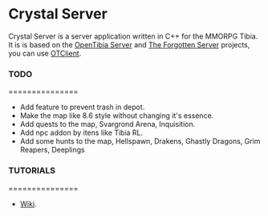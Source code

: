 Crystal Server
===============

Crystal Server is a server application written in C++ for the MMORPG Tibia. It is is based on the [OpenTibia Server](https://github.com/opentibia/server) and [The Forgotten Server](https://github.com/otland/forgottenserver) projects, you can use [OTClient](https://github.com/edubart/otclient).

### TODO
===============
* Add feature to prevent trash in depot.
* Make the map like 8.6 style without changing it's essence.
* Add quests to the map, Svargrond Arena, Inquisition.
* Add npc addon by itens like Tibia RL.
* Add some hunts to the map, Hellspawn, Drakens, Ghastly Dragons, Grim Reapers, Deeplings

### TUTORIALS
===============
* [Wiki](https://github.com/tryller/crystalserver/wiki).
